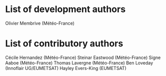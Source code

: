 # List of development authors
Olivier Membrive (Météo-France)

# List of contributory authors
Cécile Hernandez (Météo-France)
Steinar Eastwood (Météo-France)
Signe Aaboe (Météo-France)
Thomas Lavergne (Météo-France)
Ben Loveday (Innoflair UG/EUMETSAT)
Hayley Evers-King (EUMETSAT)
